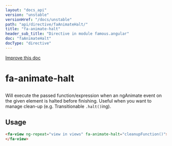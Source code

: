 ```yaml
---
layout: "docs_api"
version: "unstable"
versionHref: "/docs/unstable"
path: "api/directive/faAnimateHalt/"
title: "fa-animate-halt"
header_sub_title: "Directive in module famous.angular"
doc: "faAnimateHalt"
docType: "directive"
---
```


<div class="improve-docs">
  <a href='https://github.com/Famous/famous-angular/edit/master/src/scripts/directives/fa-animate-halt.js#L2'>
    Improve this doc
  </a>
</div>





<h1 class="api-title">

  fa-animate-halt



</h1>





Will execute the passed function/expression when an ngAnimate event on the given element is halted before finishing.
Useful when you want to manage clean-up (e.g. Transitionable `.halt()`ing).






  
<h2 id="usage">Usage</h2>
  
```html
<fa-view ng-repeat="view in views" fa-animate-halt="cleanupFunction()">
</fa-view>
```
  
  

  






